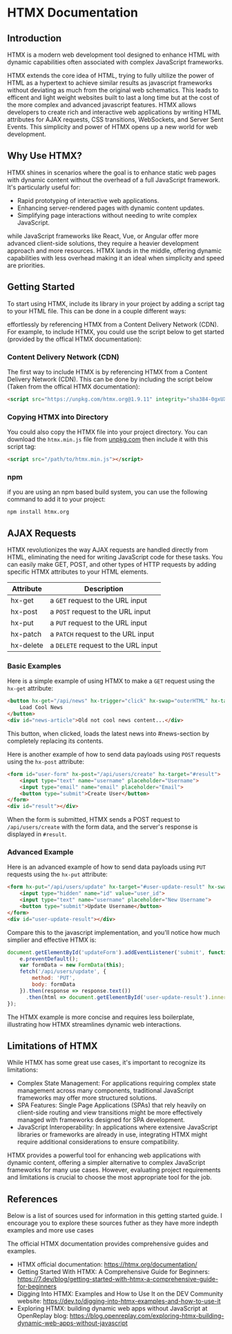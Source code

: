 # HTMX Documentation
## Introduction
HTMX is a modern web development tool designed to enhance HTML with dynamic capabilities 
often associated with complex JavaScript frameworks. 

HTMX extends the core idea of HTML, trying to fully ultilize the power of HTML as a hypertext to achieve similar results as javascript frameworks without deviating
as much from the original web schematics. This leads to efficent and light weight websites built to last a long time but at the cost of the more complex and advanced javascript features.
HTMX allows developers to create rich and interactive web applications by writing HTML attributes for AJAX requests, CSS transitions, WebSockets,
and Server Sent Events. This simplicity and power of HTMX opens up a new world for web development.

## Why Use HTMX?
HTMX shines in scenarios where the goal is to enhance static web pages with dynamic content without the overhead of a full JavaScript framework. It's particularly useful for:

- Rapid prototyping of interactive web applications.
- Enhancing server-rendered pages with dynamic content updates.
- Simplifying page interactions without needing to write complex JavaScript.

while JavaScript frameworks like React, Vue, or Angular offer more advanced client-side solutions, they require a heavier development approach and more resources. HTMX lands in the middle, offering dynamic capabilities with less overhead making it an ideal when simplicity and speed are priorities.

## Getting Started
To start using HTMX, include its library in your project by adding a script tag to your HTML file. 
This can be done in a couple different ways:


effortlessly by referencing HTMX from a Content Delivery Network (CDN). 
For example, to include HTMX, you could use the script below to get started (provided by the offical HTMX documentation):

### Content Delivery Network (CDN)
The first way to include HTMX is by referencing HTMX from a Content Delivery Network (CDN). This can be done by including the script below (Taken from the offical HTMX documentation):

```html
<script src="https://unpkg.com/htmx.org@1.9.11" integrity="sha384-0gxUXCCR8yv9FM2b+U3FDbsKthCI66oH5IA9fHppQq9DDMHuMauqq1ZHBpJxQ0J0" crossorigin="anonymous"></script>
```

### Copying HTMX into Directory
You could also copy the HTMX file into your project directory. You can download the `htmx.min.js` file from [unpkg.com](https://unpkg.com/htmx.org@1.9.11/dist/htmx.min.js) then include it with this script tag:

```html
<script src="/path/to/htmx.min.js"></script>
```

### npm
if you are using an npm based build system, you can use the following command to add it to your project:

`npm install htmx.org`


## AJAX Requests
HTMX revolutionizes the way AJAX requests are handled directly from HTML, 
eliminating the need for writing JavaScript code for these tasks. 
You can easily make GET, POST, and other types of HTTP requests by adding specific HTMX attributes to your HTML elements.

| Attribute | Description |
|-----------------|-----------------|
| hx-get | a `GET` request to the URL input |
| hx-post | a `POST` request to the URL input |
| hx-put | a `PUT` request to the URL input |
| hx-patch | a `PATCH` request to the URL input |
| hx-delete | a `DELETE` request to the URL input |

### Basic Examples
Here is a simple example of using HTMX to make a `GET` request using the `hx-get` attribute:
```html
<button hx-get="/api/news" hx-trigger="click" hx-swap="outerHTML" hx-target="#news-article">
    Load Cool News
</button>
<div id="news-article">Old not cool news content...</div>
```
This button, when clicked, loads the latest news into #news-section by completely replacing its contents.


Here is another example of how to send data payloads using `POST` requests using the `hx-post` attribute:

```html
<form id="user-form" hx-post="/api/users/create" hx-target="#result">
    <input type="text" name="username" placeholder="Username">
    <input type="email" name="email" placeholder="Email">
    <button type="submit">Create User</button>
</form>
<div id="result"></div>
```
When the form is submitted, HTMX sends a POST request to `/api/users/create` with the form data, and the server's response is displayed in `#result`.

### Advanced Example
Here is an advanced example of how to send data payloads using `PUT` requests using the `hx-put` attribute:
```html
<form hx-put="/api/users/update" hx-target="#user-update-result" hx-swap="innerHTML">
    <input type="hidden" name="id" value="user_id">
    <input type="text" name="username" placeholder="New Username">
    <button type="submit">Update Username</button>
</form>
<div id="user-update-result"></div>

```

Compare this to the javascript implementation, and you'll notice how much simplier and effective HTMX is:

```Javascript
document.getElementById('updateForm').addEventListener('submit', function(e) {
    e.preventDefault();
    var formData = new FormData(this);
    fetch('/api/users/update', {
        method: 'PUT',
        body: formData
    }).then(response => response.text())
      .then(html => document.getElementById('user-update-result').innerHTML = html);
});
```

The HTMX example is more concise and requires less boilerplate, illustrating how HTMX streamlines dynamic web interactions.

## Limitations of HTMX
While HTMX has some great use cases, it's important to recognize its limitations:

- Complex State Management: For applications requiring complex state management across many components, traditional JavaScript frameworks may offer more structured solutions.
- SPA Features: Single Page Applications (SPAs) that rely heavily on client-side routing and view transitions might be more effectively managed with frameworks designed for SPA development.
- JavaScript Interoperability: In applications where extensive JavaScript libraries or frameworks are already in use, integrating HTMX might require additional considerations to ensure compatibility.

HTMX provides a powerful tool for enhancing web applications with dynamic content, offering a simpler alternative to complex JavaScript frameworks for many use cases. However, evaluating project requirements and limitations is crucial to choose the most appropriate tool for the job.


## References

Below is a list of sources used for information in this getting started guide. I encourage you to explore these sources futher as they have more indepth examples and more use cases 

The official HTMX documentation provides comprehensive guides and examples.
- HTMX official documentation: https://htmx.org/documentation/
- Getting Started With HTMX: A Comprehensive Guide for Beginners: https://7.dev/blog/getting-started-with-htmx-a-comprehensive-guide-for-beginners
- Digging Into HTMX: Examples and How to Use It on the DEV Community website: https://dev.to/digging-into-htmx-examples-and-how-to-use-it
- Exploring HTMX: building dynamic web apps without JavaScript at OpenReplay blog: https://blog.openreplay.com/exploring-htmx-building-dynamic-web-apps-without-javascript
